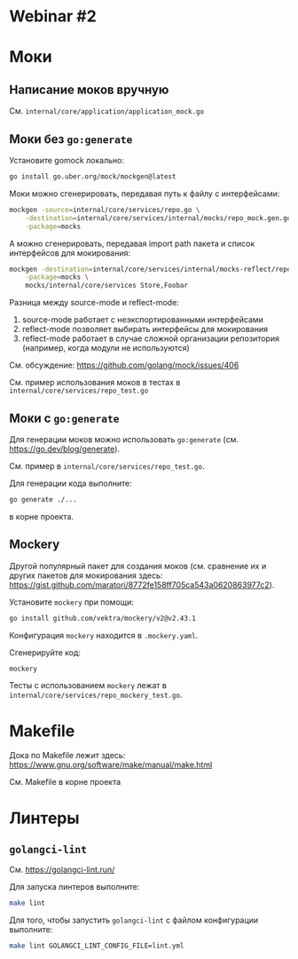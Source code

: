 # Webinar #2

# Моки

## Написание моков вручную

См. `internal/core/application/application_mock.go`

## Моки без `go:generate`

Установите gomock локально:

```bash
go install go.uber.org/mock/mockgen@latest
```

Моки можно сгенерировать, передавая путь к файлу с интерфейсами:

```bash
mockgen -source=internal/core/services/repo.go \
    -destination=internal/core/services/internal/mocks/repo_mock.gen.go \
    -package=mocks
```

А можно сгенерировать, передавая import path пакета и список интерфейсов для мокирования:

```bash
mockgen -destination=internal/core/services/internal/mocks-reflect/repo_mock.gen.go \
    -package=mocks \
    mocks/internal/core/services Store,Foobar
```

Разница между source-mode и reflect-mode:

1. source-mode работает с неэкспортированными интерфейсами
2. reflect-mode позволяет выбирать интерфейсы для мокирования
3. reflect-mode работает в случае сложной организации репозитория (например, когда модули не используются)

См. обсуждение: https://github.com/golang/mock/issues/406

См. пример использования моков в тестах в `internal/core/services/repo_test.go`

## Моки с `go:generate`

Для генерации моков можно использовать `go:generate` (см. https://go.dev/blog/generate).

См. пример в `internal/core/services/repo_test.go`.

Для генерации кода выполните:

```bash
go generate ./...
```

в корне проекта.

## Mockery

Другой популярный пакет для создания моков (см. сравнение их и других пакетов для мокирования здесь: https://gist.github.com/maratori/8772fe158ff705ca543a0620863977c2).

Установите `mockery` при помощи:

```bash
go install github.com/vektra/mockery/v2@v2.43.1
```

Конфигурация `mockery` находится в `.mockery.yaml`.

Сгенерируйте код:

```bash
mockery
```

Тесты с использованием `mockery` лежат в `internal/core/services/repo_mockery_test.go`.

# Makefile

Дока по Makefile лежит здесь: https://www.gnu.org/software/make/manual/make.html

См. Makefile в корне проекта

# Линтеры

## `golangci-lint`

См. https://golangci-lint.run/

Для запуска линтеров выполните:

```bash
make lint
```

Для того, чтобы запустить `golangci-lint` с файлом конфигурации выполните:

```bash
make lint GOLANGCI_LINT_CONFIG_FILE=lint.yml
```
